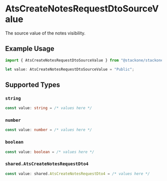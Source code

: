 # AtsCreateNotesRequestDtoSourceValue

The source value of the notes visibility.

## Example Usage

```typescript
import { AtsCreateNotesRequestDtoSourceValue } from "@stackone/stackone-client-ts/sdk/models/shared";

let value: AtsCreateNotesRequestDtoSourceValue = "Public";
```

## Supported Types

### `string`

```typescript
const value: string = /* values here */
```

### `number`

```typescript
const value: number = /* values here */
```

### `boolean`

```typescript
const value: boolean = /* values here */
```

### `shared.AtsCreateNotesRequestDto4`

```typescript
const value: shared.AtsCreateNotesRequestDto4 = /* values here */
```


